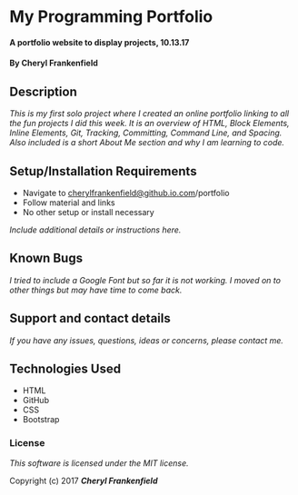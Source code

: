 # My Programming Portfolio

#### A portfolio website to display projects, 10.13.17

#### By **Cheryl Frankenfield**

## Description

_This is my first solo project where I created an online portfolio linking to all the fun projects I did this week. It is an overview of HTML, Block Elements, Inline Elements, Git, Tracking, Committing, Command Line, and Spacing. Also included is a short About Me section and why I am learning to code._

## Setup/Installation Requirements

* Navigate to cherylfrankenfield@github.io.com/portfolio
* Follow material and links
* No other setup or install necessary

_Include additional details or instructions here._

## Known Bugs

_I tried to include a Google Font but so far it is not working. I moved on to other things but may have time to come back._

## Support and contact details

_If you have any issues, questions, ideas or concerns, please contact me._

## Technologies Used

* HTML
* GitHub
* CSS
* Bootstrap

### License

*This software is licensed under the MIT license.*

Copyright (c) 2017 **_Cheryl Frankenfield_**
